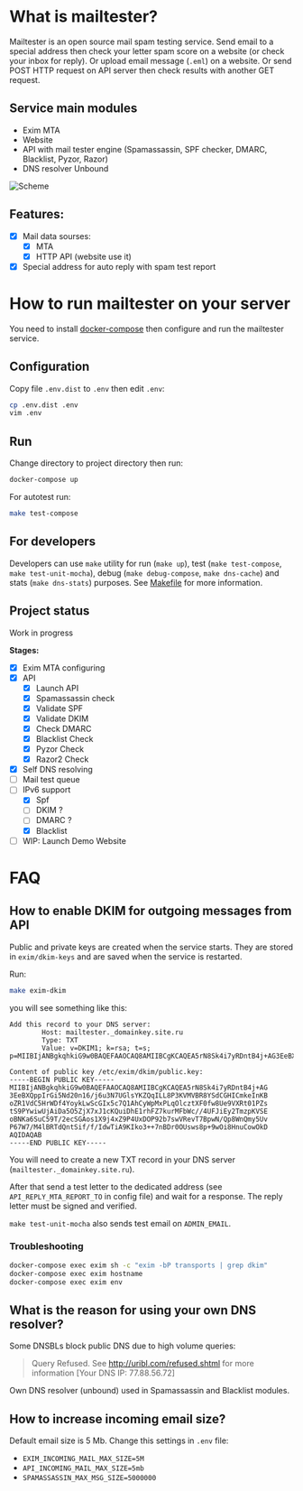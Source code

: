 # What is mailtester?

Mailtester is an open source mail spam testing service. Send email to a special address then check your letter spam score on a website (or check your inbox for reply). Or upload email message (`.eml`) on a website. Or send POST HTTP request on API server then check results with another GET request.

## Service main modules

* Exim MTA
* Website
* API with mail tester engine (Spamassassin, SPF checker, DMARC, Blacklist, Pyzor, Razor)
* DNS resolver Unbound

![Scheme](https://github.com/dbfun/docker.mailtester/raw/master/assets/mailtester.png)

## Features:

* [x] Mail data sourses:
  *   [x] MTA
  *   [x] HTTP API (website use it)
* [x] Special address for auto reply with spam test report

# How to run mailtester on your server

You need to install [docker-compose](https://docs.docker.com/compose/) then configure and run the mailtester service.

## Configuration

Copy file `.env.dist` to `.env` then edit `.env`:

```sh
cp .env.dist .env
vim .env
```

## Run

Change directory to project directory then run:

```sh
docker-compose up
```

For autotest run:

```sh
make test-compose
```

## For developers

Developers can use `make` utility for run (`make up`), test (`make test-compose`, `make test-unit-mocha`), debug (`make debug-compose`, `make dns-cache`) and stats (`make dns-stats`) purposes. See [Makefile](https://github.com/dbfun/docker.mailtester/blob/master/Makefile) for more information.

## Project status

Work in progress

**Stages:**

* [x] Exim MTA configuring
* [x] API
  * [x] Launch API
  * [x] Spamassassin check
  * [x] Validate SPF
  * [x] Validate DKIM
  * [x] Check DMARC
  * [x] Blacklist Check
  * [x] Pyzor Check
  * [x] Razor2 Check
* [x] Self DNS resolving
* [ ] Mail test queue
* [ ] IPv6 support
  * [x] Spf
  * [ ] DKIM ?
  * [ ] DMARC ?
  * [x] Blacklist
* [ ] WIP: Launch Demo Website

# FAQ

## How to enable DKIM for outgoing messages from API

Public and private keys are created when the service starts. They are stored in `exim/dkim-keys` and are saved when the service is restarted.

Run:

```sh
make exim-dkim
```

you will see something like this:

```
Add this record to your DNS server:
        Host: mailtester._domainkey.site.ru
        Type: TXT
        Value: v=DKIM1; k=rsa; t=s; p=MIIBIjANBgkqhkiG9w0BAQEFAAOCAQ8AMIIBCgKCAQEA5rN8Sk4i7yRDntB4j+AG3EeBXQppIrGi5Nd20n16/j6u3N7UGlsYKZQqILL8P3KVMVBR8YSdCGHICmkeInKBoZR1VdC5HrWDf4YoykLwScGIx5c7Q1AhCyWpMxPLqOlcztXF0fw8Ue9VXRt01PZstS9PYwiwUjAiDa5O5ZjX7xJ1cKQuiDhE1rhFZ7kurMFbWc//4UFJiEy2TmzpKVSEoBNKa6SuC59T/2ecSGAos1X9j4xZ9P4UxDOP92b7swVRevT7BpwN/Qp8WnQmy5UvP67W7/M4lBRTdQntSif/f/IdwTiA9KIko3++7nBDr0OUsws8p+9wOi8HnuCowOkDAQIDAQAB

Content of public key /etc/exim/dkim/public.key:
-----BEGIN PUBLIC KEY-----
MIIBIjANBgkqhkiG9w0BAQEFAAOCAQ8AMIIBCgKCAQEA5rN8Sk4i7yRDntB4j+AG
3EeBXQppIrGi5Nd20n16/j6u3N7UGlsYKZQqILL8P3KVMVBR8YSdCGHICmkeInKB
oZR1VdC5HrWDf4YoykLwScGIx5c7Q1AhCyWpMxPLqOlcztXF0fw8Ue9VXRt01PZs
tS9PYwiwUjAiDa5O5ZjX7xJ1cKQuiDhE1rhFZ7kurMFbWc//4UFJiEy2TmzpKVSE
oBNKa6SuC59T/2ecSGAos1X9j4xZ9P4UxDOP92b7swVRevT7BpwN/Qp8WnQmy5Uv
P67W7/M4lBRTdQntSif/f/IdwTiA9KIko3++7nBDr0OUsws8p+9wOi8HnuCowOkD
AQIDAQAB
-----END PUBLIC KEY-----
```

You will need to create a new TXT record in your DNS server (`mailtester._domainkey.site.ru`).

After that send a test letter to the dedicated address (see `API_REPLY_MTA_REPORT_TO` in config file) and wait for a response. The reply letter must be signed and verified.

`make test-unit-mocha` also sends test email on `ADMIN_EMAIL`.

### Troubleshooting

```sh
docker-compose exec exim sh -c "exim -bP transports | grep dkim"
docker-compose exec exim hostname
docker-compose exec exim env
```

## What is the reason for using your own DNS resolver?

Some DNSBLs block public DNS due to high volume queries:

> Query Refused. See http://uribl.com/refused.shtml for more information [Your DNS IP: 77.88.56.72]

Own DNS resolver (unbound) used in Spamassassin and Blacklist modules.

## How to increase incoming email size?

Default email size is 5 Mb. Change this settings in `.env` file:

* `EXIM_INCOMING_MAIL_MAX_SIZE=5M`
* `API_INCOMING_MAIL_MAX_SIZE=5mb`
* `SPAMASSASSIN_MAX_MSG_SIZE=5000000`
